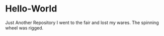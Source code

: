# Hello-World
Just Another Repository 
I went to the fair and lost my wares. The spinning wheel was rigged. 
